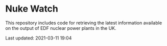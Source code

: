 # Nuke Watch

This repository includes code for retrieving the latest information available on the output of EDF nuclear power plants in the UK.

Last updated: 2021-03-11 19:04
